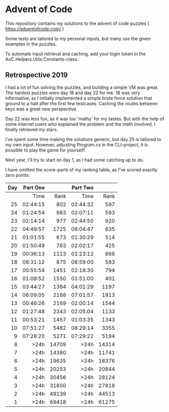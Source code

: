 # Advent of Code

This repository contains my solutions to the advent of code puzzles ( https://adventofcode.com/ )

Some tests are tailored to my personal inputs, but many use the given examples in the puzzles.

To automate input retrieval and caching, add your login token in the AoC.Helpers.Utils.Constants-class.

## Retrospective 2019

I had a lot of fun solving the puzzles, and building a simple VM was great. The hardest puzzles were day 18 and day 22 for me.
18 was very informative, as I initially implemented a simple brute force solution that ground to a halt after the first few testcases. Caching the routes between keys was a great new perspective.

Day 22 was less fun, as it was too 'mathy' for my tastes. But with the help of some internet users who explained the problem and the math involved, I finally retrieved my stars.

I've spent some time making the solutions generic, but day 25 is tailored to my own input. However, adjusting Program.cs in the CLI-project, it is possible to play the game for yourself!

Next year, I'll try to start on day 1, as I had some catching up to do.

I have omitted the score-parts of my ranking table, as I've scored exactly zero points:

| Day  | Part One | | Part Two | |
|---:|---:|---:|---:|---:|
|    |     Time |  Rank  |     Time |  Rank|
| 25  | 02:44:15 |   802  | 02:44:32 |   597|
| 24  | 01:24:54 |   983  | 02:07:11 |   593|
| 23  | 02:14:14 |   977  | 02:44:50 |   920|
| 22  | 04:49:57 |  1725  | 08:04:47 |   635|
| 21  | 01:01:55 |   673  | 01:30:29 |   514|
| 20  | 01:50:49 |   763  | 02:02:17 |   425|
| 19  | 00:36:13 |  1113  | 01:23:12 |   669|
| 18  | 08:31:12 |   875  | 08:59:00 |   583|
| 17  | 00:55:54 |  1451  | 02:18:30 |   794|
| 16  | 01:09:52 |  1550  | 01:51:00 |   401|
| 15  | 03:44:27 |  1384  | 04:01:29 |  1197|
| 14  | 06:09:05 |  2168  | 07:01:57 |  1913|
| 13  | 00:46:26 |  2169  | 02:00:14 |  1544|
| 12  | 01:27:48 |  2343  | 02:05:04 |  1133|
| 11  | 00:53:21 |  1457  | 01:03:35 |  1343|
| 10  | 07:51:27 |  5482  | 08:29:14 |  3355|
|  9  | 07:28:20 |  5271  | 07:29:22 |  5194|
|  8  |     >24h | 14709  |     >24h | 14314|
|  7  |     >24h | 14380  |     >24h | 11741|
|  6  |     >24h | 19635  |     >24h | 18376|
|  5  |     >24h | 20253  |     >24h | 20844|
|  4  |     >24h | 30456  |     >24h | 28124|
|  3  |     >24h | 31600  |     >24h | 27818|
|  2  |     >24h | 49139  |     >24h | 44513|
|  1  |     >24h | 69418  |     >24h | 61275|
